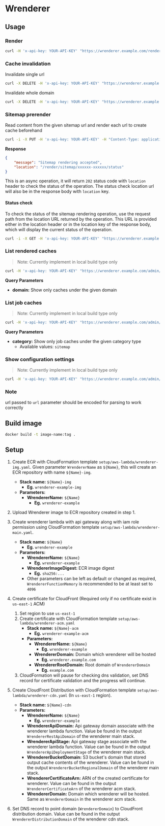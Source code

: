 # Wrenderer

## Usage

### Render

```bash
curl -H 'x-api-key: YOUR-API-KEY' "https://wrenderer.example.com/render?url=https://www.target.com"
```

### Cache invalidation

Invalidate single url

```bash
curl -X DELETE -H 'x-api-key: YOUR-API-KEY' "https://wrenderer.example.com/render?url=https://www.target.com"
```

Invalidate whole domain

```bash
curl -X DELETE -H 'x-api-key: YOUR-API-KEY' "https://wrenderer.example.com/render?domain=www.target.com"
```

### Sitemap prerender

Read content from the given sitemap url and render each url to create cache beforehand

```bash
curl -i -X PUT -H 'x-api-key: YOUR-API-KEY' -H "Content-Type: application/json" -d '{"sitemapUrl": "https://wrenderer.example.com/sitemap.xml"}' "https://wrenderer.example.com/render/sitemap"
```

**Response**
```json
{
    "message": "Sitemap rendering accepted", 
    "location": "/render/sitemap/xxxxxx-xxxxxx/status"
}
```

This is an async operation, it will return `202` status code with `location` header to check the status of the operation. The status check location url will also be in the response body with `location` key.

#### Status check
To check the status of the sitemap rendering operation, use the request path from the location URL returned by the operation. This URL is provided either in the location header or in the location key of the response body, which will display the current status of the operation.
```bash
curl -i -X GET -H 'x-api-key: YOUR-API-KEY' "https://wrenderer.example.com/render/sitemap/xxxxxx-xxxxxx/status"
```

### List rendered caches

> Note: Currently implement in local build type only

```bash
curl -H 'x-api-key: YOUR-API-KEY' "https://wrenderer.example.com/admin/renders"
```
**Query Parameters**
- **domain:** Show only caches under the given domain

### List job caches

> Note: Currently implement in local build type only

```bash
curl -H 'x-api-key: YOUR-API-KEY' "https://wrenderer.example.com/admin/jobs"
```
**Query Parameters**
- **category:** Show only job caches under the given category type
    - Available values: `sitemap`

### Show configuration settings

> Note: Currently implement in local build type only

```bash
curl -H 'x-api-key: YOUR-API-KEY' "https://wrenderer.example.com/admin/config"
```

### Note

url passed to `url` parameter should be encoded for parsing to work correctly

## Build image

```bash
docker build -t image-name:tag .
```

## Setup

1. Create ECR with CloudFormation template
   `setup/aws-lambda/wrenderer-img.yaml`. Given parameter `WrendererName` as
   `${Name}`, this will create an ECR repository with name `${Name}-img`.

   - **Stack name:** `${Name}-img`
     - **Eg.** `wrenderer-example-img`
   - **Parameters:**
     - **WrendererName:** `${Name}`
       - **Eg.** `wrenderer-example`

1. Upload Wrenderer image to ECR repository created in step 1.
1. Create wrenderer lambda with api gateway along with iam role permission using
   CloudFormation template `setup/aws-lambda/wrenderer-main.yaml`.

   - **Stack name:** `${Name}`
     - **Eg.** `wrenderer-example`
   - **Parameters:**
     - **WrendererName:** `${Name}`
       - **Eg.** `wrenderer-example`
     - **WrendererImageDigest:** ECR image digest
       - **Eg.** `sha256:...`
     - Other parameters can be left as default or changed as required,
       `WrendererFunctionMemory` is recommended to be at least set to `4096`

1. Create certificate for CloudFront (Required only if no certificate exist in
   `us-east-1` ACM)

   1. Set region to use `us-east-1`
   1. Create certificate with CloudFormation template
      `setup/aws-lambda/wrenderer-acm.yaml`
      - **Stack name:** `${Name}-acm`
        - **Eg.** `wrenderer-example-acm`
      - **Parameters:**
        - **WrendererName:** `${Name}`
          - **Eg.** `wrenderer-example`
        - **WrendererDomain:** Domain which wrenderer will be hosted
          - **Eg.** `wrenderer.example.com`
        - **WrendererRootDomain:** Root domain of `WrendererDomain`
          - **Eg.** `example.com`
   1. CloudFormation will pause for checking dns validation, set DNS record for
      certificate validation and the progress will continue.

1. Create CloudFront Distribution with CloudFormation template
   `setup/aws-lambda/wrenderer-cdn.yaml` (In `us-east-1` region).

   - **Stack name:** `${Name}-cdn`
   - **Parameters:**
     - **WrendererName:** `${Name}`
       - **Eg.** `wrenderer-example`
     - **WrendererApiDomain:** Api gateway domain associate with the wrenderer
       lambda function. Value be found in the output `WrendererRestApiDomain` of
       the wrenderer main stack.
     - **WrendererApiStage:** Api gateway stage associate with the wrenderer
       lambda function. Value can be found in the output
       `WrendererApiDeploymentStage` of the wrenderer main stack.
     - **WrendererBucketDomain:** S3 bucket's domain that stored output cache
       contents of the wrenderer. Value can be found in the output
       `WrendererBucketRegionalDomain` of the wrenderer main stack.
     - **WrendererCertificateArn:** ARN of the created certificate for
       wrenderer. Value can be found in the output `WrendererCertificateArn` of
       the wrenderer acm stack.
     - **WrendererDomain:** Domain which wrenderer will be hosted. Same as
       `WrendererDomain` in the wrenderer acm stack.

1. Set DNS record to point domain (`WrendererDomain`) to CloudFront distribution
   domain. Value can be found in the output `WrendererDistributionDomain` of the
   wrenderer cdn stack.
